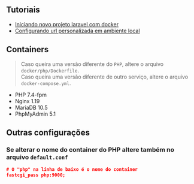 ## Tutoriais
* [Iniciando novo projeto laravel com docker](https://github.com/thiagotrancoso/docker/wiki/Iniciando-novo-projeto-laravel-com-docker)
* [Configurando url personalizada em ambiente local](https://github.com/thiagotrancoso/new-project-laravel-docker/wiki/Configurando-url-personalizada-em-ambiente-local)

## Containers
> Caso queira uma versão diferente do `PHP`, altere o arquivo `docker/php/Dockerfile`.  
> Caso queira uma versão diferente de outro serviço, altere o arquivo `docker-compose.yml`.

* PHP 7.4-fpm
* Nginx 1.19
* MariaDB 10.5
* PhpMyAdmin 5.1

## Outras configurações
### Se alterar o nome do container do PHP altere também no arquivo `default.conf`

```json
# O "php" na linha de baixo é o nome do container
fastcgi_pass php:9000;
```
